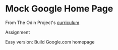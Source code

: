 # Mock Google Home Page
From The Odin Project's [curriculum](http://www.theodinproject.com/courses/web-development-101/lessons/html-css)

Assignment

Easy version: Build Google.com homepage
